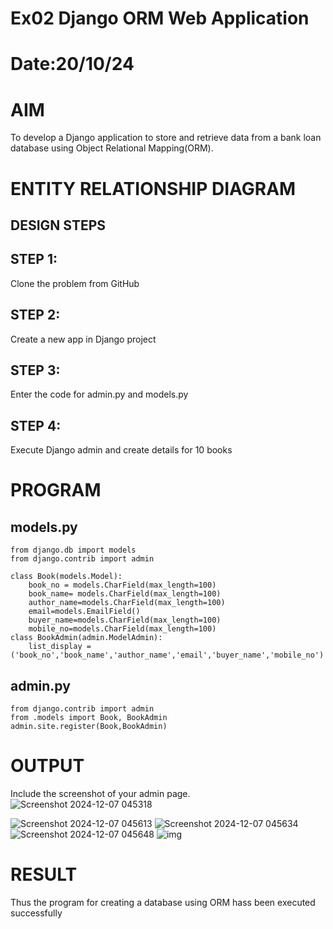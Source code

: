 # Ex02 Django ORM Web Application
# Date:20/10/24
# AIM
To develop a Django application to store and retrieve data from a bank loan database using Object Relational Mapping(ORM).

# ENTITY RELATIONSHIP DIAGRAM
## DESIGN STEPS
## STEP 1:
Clone the problem from GitHub

## STEP 2:
Create a new app in Django project

## STEP 3:
Enter the code for admin.py and models.py

## STEP 4:
Execute Django admin and create details for 10 books

# PROGRAM
## models.py
~~~
from django.db import models
from django.contrib import admin

class Book(models.Model):
    book_no = models.CharField(max_length=100)
    book_name= models.CharField(max_length=100)
    author_name=models.CharField(max_length=100)
    email=models.EmailField()
    buyer_name=models.CharField(max_length=100)
    mobile_no=models.CharField(max_length=100)
class BookAdmin(admin.ModelAdmin):
    list_display = ('book_no','book_name','author_name','email','buyer_name','mobile_no')

~~~
## admin.py
~~~
from django.contrib import admin
from .models import Book, BookAdmin
admin.site.register(Book,BookAdmin)

~~~
# OUTPUT
Include the screenshot of your admin page.
![Screenshot 2024-12-07 045318](https://github.com/user-attachments/assets/6ee32a5c-0a2d-4175-a379-51af18ccb55d)

![Screenshot 2024-12-07 045613](https://github.com/user-attachments/assets/a52bda47-d65d-4f39-8fda-01087230299a)
![Screenshot 2024-12-07 045634](https://github.com/user-attachments/assets/c7163a8b-a9bd-4e19-b300-0f0e6f78e39c)
![Screenshot 2024-12-07 045648](https://github.com/user-attachments/assets/34b13ba3-a13e-404b-a7a1-387c09438663)
![img](https://github.com/user-attachments/assets/fcb01a7e-c24a-4783-947f-3fc4d2c6b3a2)





# RESULT
Thus the program for creating a database using ORM hass been executed successfully
